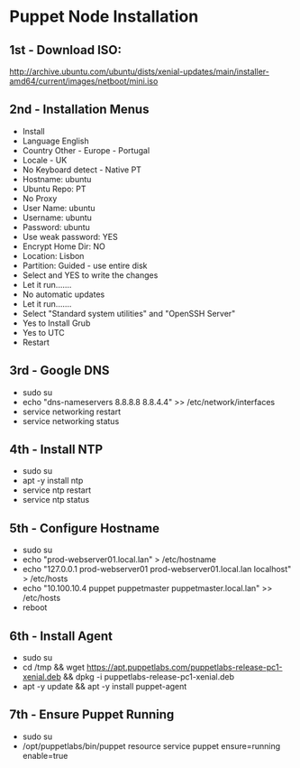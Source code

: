 # Puppet Node Installation

## 1st - Download ISO:
http://archive.ubuntu.com/ubuntu/dists/xenial-updates/main/installer-amd64/current/images/netboot/mini.iso

## 2nd - Installation Menus
 - Install
 - Language English
 - Country Other - Europe - Portugal
 - Locale - UK
 - No Keyboard detect - Native PT
 - Hostname: ubuntu
 - Ubuntu Repo: PT
 - No Proxy
 - User Name: ubuntu
 - Username: ubuntu
 - Password: ubuntu
 - Use weak password: YES
 - Encrypt Home Dir: NO
 - Location: Lisbon
 - Partition: Guided - use entire disk
 - Select and YES to write the changes
 - Let it run.......
 - No automatic updates
 - Let it run.......
 - Select "Standard system utilities" and "OpenSSH Server"
 - Yes to Install Grub
 - Yes to UTC
 - Restart
 
## 3rd - Google DNS
- sudo su
- echo "dns-nameservers 8.8.8.8 8.8.4.4" >> /etc/network/interfaces
- service networking restart
- service networking status

## 4th - Install NTP
- sudo su
- apt -y install ntp
- service ntp restart
- service ntp status

## 5th - Configure Hostname
- sudo su
- echo "prod-webserver01.local.lan" > /etc/hostname
- echo "127.0.0.1 prod-webserver01 prod-webserver01.local.lan localhost" > /etc/hosts
- echo "10.100.10.4 puppet puppetmaster puppetmaster.local.lan" >> /etc/hosts
- reboot


## 6th - Install Agent
- sudo su
- cd /tmp && wget https://apt.puppetlabs.com/puppetlabs-release-pc1-xenial.deb && dpkg -i puppetlabs-release-pc1-xenial.deb
- apt -y update && apt -y install puppet-agent

## 7th - Ensure Puppet Running
- sudo su
- /opt/puppetlabs/bin/puppet resource service puppet ensure=running enable=true

